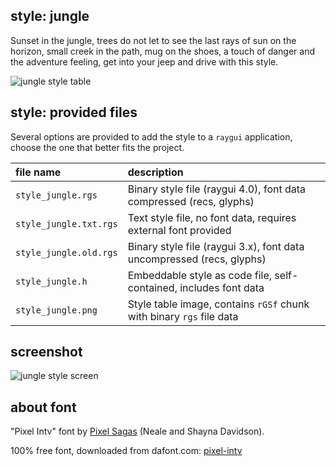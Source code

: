 ## style: jungle

Sunset in the jungle, trees do not let to see the last rays of sun on the horizon, small creek in the path, mug on the shoes, a touch of danger and the adventure feeling, get into your jeep and drive with this style.  

![jungle style table](style_jungle.png)

## style: provided files

Several options are provided to add the style to a `raygui` application, choose the one that better fits the project.

| file name | description |
| :-------- | :---------- |
| `style_jungle.rgs` | Binary style file (raygui 4.0), font data compressed (recs, glyphs) |
| `style_jungle.txt.rgs` | Text style file, no font data, requires external font provided |
| `style_jungle.old.rgs` | Binary style file (raygui 3.x), font data uncompressed (recs, glyphs) |
| `style_jungle.h` | Embeddable style as code file, self-contained, includes font data |
| `style_jungle.png` | Style table image, contains `rGSf` chunk with binary `rgs` file data |

## screenshot

![jungle style screen](jungle_screenshot.png)

## about font

"Pixel Intv" font by [Pixel Sagas](http://www.pixelsagas.com) (Neale and Shayna Davidson).

100% free font, downloaded from dafont.com: [pixel-intv](https://www.dafont.com/pixel-intv.font)
